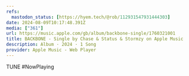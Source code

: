 ```yaml
---
refs:
  mastodon_status: [https://hyem.tech/@rob/112931547931444303]
date: 2024-08-09T10:17:48.391Z
media: ["361"]
url: https://music.apple.com/gb/album/backbone-single/1760321001
title: BACKBONE - Single by Chase & Status & Stormzy on Apple Music
description: Album · 2024 · 1 Song
provider: Apple Music - Web Player
---
```


TUNE #NowPlaying
